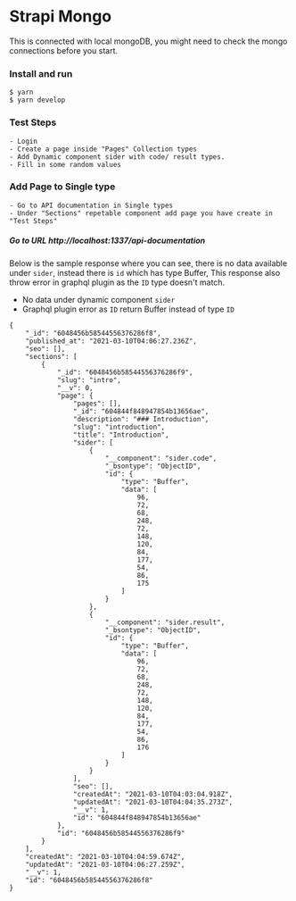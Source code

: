# Strapi Mongo

This is connected with local mongoDB, you might need to check the mongo connections before you start.


### Install and run
```
$ yarn
$ yarn develop
```

### Test Steps
    - Login
    - Create a page inside "Pages" Collection types
    - Add Dynamic component sider with code/ result types.
    - Fill in some random values
    
### Add Page to Single type
    - Go to API documentation in Single types
    - Under "Sections" repetable component add page you have create in "Test Steps"
    
##### Go to URL http://localhost:1337/api-documentation

Below is the sample response where you can see, there is no data available under `sider`, instead there is `id` which has type Buffer,
This response also throw error in graphql plugin as the `ID` type doesn't match.

 - No data under dynamic component `sider`
 - Graphql plugin error as `ID` return Buffer instead of type `ID`
```
{
    "_id": "6048456b58544556376286f8",
    "published_at": "2021-03-10T04:06:27.236Z",
    "seo": [],
    "sections": [
        {
            "_id": "6048456b58544556376286f9",
            "slug": "intro",
            "__v": 0,
            "page": {
                "pages": [],
                "_id": "604844f848947854b13656ae",
                "description": "### Introduction",
                "slug": "introduction",
                "title": "Introduction",
                "sider": [
                    {
                        "__component": "sider.code",
                        "_bsontype": "ObjectID",
                        "id": {
                            "type": "Buffer",
                            "data": [
                                96,
                                72,
                                68,
                                248,
                                72,
                                148,
                                120,
                                84,
                                177,
                                54,
                                86,
                                175
                            ]
                        }
                    },
                    {
                        "__component": "sider.result",
                        "_bsontype": "ObjectID",
                        "id": {
                            "type": "Buffer",
                            "data": [
                                96,
                                72,
                                68,
                                248,
                                72,
                                148,
                                120,
                                84,
                                177,
                                54,
                                86,
                                176
                            ]
                        }
                    }
                ],
                "seo": [],
                "createdAt": "2021-03-10T04:03:04.918Z",
                "updatedAt": "2021-03-10T04:04:35.273Z",
                "__v": 1,
                "id": "604844f848947854b13656ae"
            },
            "id": "6048456b58544556376286f9"
        }
    ],
    "createdAt": "2021-03-10T04:04:59.674Z",
    "updatedAt": "2021-03-10T04:06:27.259Z",
    "__v": 1,
    "id": "6048456b58544556376286f8"
}
```


